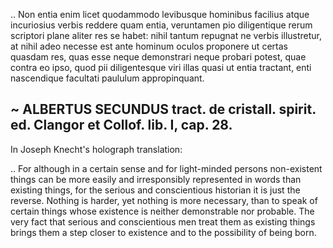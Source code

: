  .. Non entia enim licet quodammodo levibusque hominibus facilius atque
incuriosius verbis reddere quam entia, veruntamen pio diligentique rerum
scriptori plane aliter res se habet: nihil tantum repugnat ne verbis
illustretur, at nihil adeo necesse est ante hominum oculos proponere ut certas
quasdam res, quas esse neque demonstrari neque probari potest, quae contra
eo ipso, quod pii diligentesque viri illas quasi ut entia tractant, enti
nascendique facultati paululum appropinquant.

 ~ ALBERTUS SECUNDUS
   tract. de cristall. spirit.
   ed. Clangor et Collof. lib. I, cap. 28.
---
In Joseph Knecht's holograph translation:

 .. For although in a certain sense and for light-minded persons non-existent
things can be more easily and irresponsibly represented in words than existing
things, for the serious and conscientious historian it is just the reverse.
Nothing is harder, yet nothing is more necessary, than to speak of certain
things whose existence is neither demonstrable nor probable. The very fact that
serious and conscientious men treat them as existing things brings them a step
closer to existence and to the possibility of being born.

